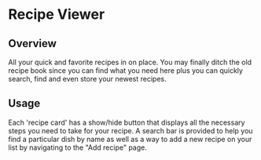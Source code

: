 # Recipe Viewer

## Overview

All your quick and favorite recipes in on place. You may finally ditch the old recipe book since you can find
what you need here plus you can quickly search, find and even store your newest recipes.

## Usage
Each 'recipe card' has a show/hide button that displays all the necessary steps you need to take for your 
recipe. A search bar is provided to help you find a particular dish by name as well as a way to add a new recipe 
on your list by navigating to the "Add recipe" page.
